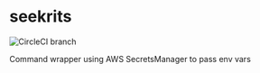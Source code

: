# seekrits

![CircleCI branch](https://img.shields.io/circleci/project/opb/seekrits/node-csgo-parser/master.svg?style=for-the-badge)

Command wrapper using AWS SecretsManager to pass env vars
